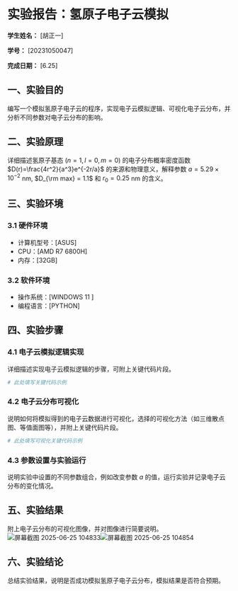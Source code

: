           
# 实验报告：氢原子电子云模拟

**学生姓名：** [胡正一] 

**学号：** [20231050047] 

**完成日期：** [6.25]

## 一、实验目的
编写一个模拟氢原子电子云的程序，实现电子云模拟逻辑、可视化电子云分布，并分析不同参数对电子云分布的影响。

## 二、实验原理
详细描述氢原子基态 ($n=1, l=0, m=0$) 的电子分布概率密度函数 $D(r)=\frac{4r^2}{a^3}e^{-2r/a}$ 的来源和物理意义，解释参数 $a = 5.29 \times 10^{-2}$ nm, $D_{\rm max} = 1.1$ 和 $r_0 = 0.25$ nm 的含义。

## 三、实验环境
### 3.1 硬件环境
- 计算机型号：[ASUS]
- CPU：[AMD R7 6800H]
- 内存：[32GB]

### 3.2 软件环境
- 操作系统：[WINDOWS 11 ]
- 编程语言：[PYTHON]


## 四、实验步骤
### 4.1 电子云模拟逻辑实现
详细描述实现电子云模拟逻辑的步骤，可附上关键代码片段。
```python
# 此处填写关键代码示例
```

### 4.2 电子云分布可视化
说明如何将模拟得到的电子云数据进行可视化，选择的可视化方法（如三维散点图、等值面图等），并附上关键代码片段。
```python
# 此处填写可视化关键代码示例
```

### 4.3 参数设置与实验运行
说明实验中设置的不同参数组合，例如改变参数 $a$ 的值，运行实验并记录电子云分布的变化情况。

## 五、实验结果

附上电子云分布的可视化图像，并对图像进行简要说明。
![屏幕截图 2025-06-25 104833](https://github.com/user-attachments/assets/194b7729-c011-4771-9fd8-8ffe231fecdc)![屏幕截图 2025-06-25 104854](https://github.com/user-attachments/assets/f3f9c8e4-2432-40c6-acb6-3faedd9348c1)



## 六、实验结论
总结实验结果，说明是否成功模拟氢原子电子云分布，模拟结果是否符合预期。


        
